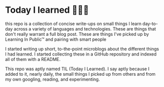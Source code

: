 # Today I learned 👨🏻‍💻

this repo is a collection of concise write-ups on small things I learn day-to-day across a variety of languages and technologies. These are things that don't really warrant a full blog post. These are things I've picked up by Learning In Public™ and pairing with smart people

I started writing up short, to-the-point microblogs about the different things I had learned. I started collecting these in a GitHub repository and indexed all of them with a README.

This repo was aptly named TIL \(Today I Learned\). I say aptly because I added to it, nearly daily, the small things I picked up from others and from my own googling, reading, and experimenting.

